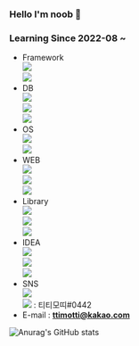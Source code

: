 ### Hello I'm noob 👋
### Learning Since 2022-08 ~  
- Framework  
<a href="#" target="_blank"><img src="https://img.shields.io/badge/Spring-41454A?style=for-the-badge&logo=spring&logoColor=6DB33F"/></a>  
<a href="#" target="_blank"><img src="https://img.shields.io/badge/SpringBoot-41454A?style=for-the-badge&logo=springboot&logoColor=6DB33F"/></a>  
- DB  
<a href="#" target="_blank"><img src="https://img.shields.io/badge/OracleSQL-F0F8FF?style=for-the-badge&logo=oracle&logoColor=F80000"/></a>  
<a href="#" target="_blank"><img src="https://img.shields.io/badge/MySQL-F0F8FF?style=for-the-badge&logo=mysql&logoColor=4479A1"/></a>  
<a href="#" target="_blank"><img src="https://img.shields.io/badge/MariaDB-F0F8FF?style=for-the-badge&logo=MariaDB&logoColor=003545"/></a>  
- OS  
<a href="#" target="_blank"><img src="https://img.shields.io/badge/windows-F0F8FF?style=for-the-badge&logo=windows&logoColor=0078D6"/></a>  
<a href="#" target="_blank"><img src="https://img.shields.io/badge/linux-F0F8FF?style=for-the-badge&logo=linux&logoColor=FCC624"/></a>  
- WEB  
<a href="#" target="_blank"><img src="https://img.shields.io/badge/HTML5-F0F8FF?style=for-the-badge&logo=html5&logoColor=E34F26"/></a>  
<a href="#" target="_blank"><img src="https://img.shields.io/badge/JavaScript-F0F8FF?style=for-the-badge&logo=javascript&logoColor=F7DF1E"/></a>  
<a href="#" target="_blank"><img src="https://img.shields.io/badge/CSS3-F0F8FF?style=for-the-badge&logo=css3&logoColor=1572B6"/></a>  
- Library  
<a href="#" target="_blank"><img src="https://img.shields.io/badge/jQuery-F0F8FF?style=for-the-badge&logo=jquery&logoColor=0769AD"/></a>   
<a href="#" target="_blank"><img src="https://img.shields.io/badge/thymeleaf-F0F8FF?style=for-the-badge&logo=thymeleaf&logoColor=005F0F"/></a>   
<a href="#" target="_blank"><img src="https://img.shields.io/badge/react-F0F8FF?style=for-the-badge&logo=react&logoColor=61DAFB"/></a>   
- IDEA   
<a href="#" target="_blank"><img src="https://img.shields.io/badge/eclipse-F0F8FF?style=for-the-badge&logo=eclipseide&logoColor=2C2255"/></a>  
<a href="#" target="_blank"><img src="https://img.shields.io/badge/intellij-F0F8FF?style=for-the-badge&logo=intellijidea&logoColor=000000"/></a>  
<a href="#" target="_blank"><img src="https://img.shields.io/badge/VSCode-41454A?style=for-the-badge&logo=visualstudiocode&logoColor=007ACC"/></a>  
- SNS  
<a href="https://instagram.com/ttimotti_kr?igshid=MzNlNGNkZWQ4Mg==" target="_blank"><img src="https://img.shields.io/badge/instagram-F0F8FF?style=for-the-badge&logo=instagram&logoColor=E4405F"/></a>  
<a href="#" target="_blank"><img src="https://img.shields.io/badge/discord-F0F8FF?style=for-the-badge&logo=discord&logoColor=5865F2"/></a> : 티티모띠#0442   
- E-mail : **ttimotti@kakao.com**


![Anurag's GitHub stats](https://github-readme-stats.vercel.app/api?username=TTimotti&show_icons=true&theme=radical)
<!--
**TTimotti/TTimotti** is a ✨ _special_ ✨ repository because its `README.md` (this file) appears on your GitHub profile.

Here are some ideas to get you started:

- 🔭 I’m currently working on ...
- 🌱 I’m currently learning ...
- 👯 I’m looking to collaborate on ...
- 🤔 I’m looking for help with ...
- 💬 Ask me about ...
- 📫 How to reach me: ...
- 😄 Pronouns: ...
- ⚡ Fun fact: ...
-->
